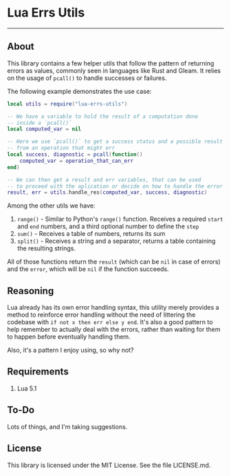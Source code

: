 # Lua Errs Utils
<hr/>

## About

This library contains a few helper utils that follow the pattern of returning errors as values, commonly seen in languages like Rust and Gleam. It relies on the usage of `pcall()` to handle successes or failures.

The following example demonstrates the use case:

```lua
local utils = require("lua-errs-utils")

-- We have a variable to hold the result of a computation done
-- inside a `pcall()`
local computed_var = nil

-- Here we use `pcall()` to get a success status and a possible result
-- from an operation that might err
local success, diagnostic = pcall(function()
    computed_var = operation_that_can_err    
end)

-- We can then get a result and err variables, that can be used
-- to proceed with the aplication or decide on how to handle the error
result, err = utils.handle_res(computed_var, success, diagnostic)
```

Among the other utils we have:
1. `range()` - Similar to Python's `range()` function. Receives a required `start` and `end` numbers, and a third optional number to define the `step`
2. `sum()` - Receives a table of numbers, returns its sum
3. `split()` - Receives a string and a separator, returns a table containing the resulting strings.

All of those functions return the `result` (which can be `nil` in case of errors) and the `error`, which will be `nil` if the function succeeds.

## Reasoning
Lua already has its own error handling syntax, this utility merely provides a method to reinforce error handling without the need of littering the codebase with `if not x then err else y end`. It's also a good pattern to help remember to actually deal with the errors, rather than waiting for them to happen before eventually handling them.

Also, it's a pattern I enjoy using, so why not?

## Requirements
1. Lua 5.1

## To-Do
Lots of things, and I'm taking suggestions.

## License

This library is licensed under the MIT License. See the file LICENSE.md.
